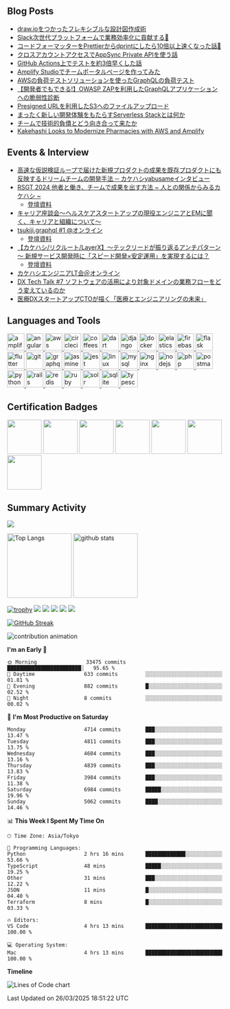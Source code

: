 ## Blog Posts

- [draw.ioをつかったフレキシブルな設計図作成術](https://kakehashi-dev.hatenablog.com/entry/2024/09/17/110000)
- [Slack次世代プラットフォームで業務効率化に貢献する💪](https://kakehashi-dev.hatenablog.com/entry/2023/12/14/091000)
- [コードフォーマッターをPrettierからdprintにしたら10倍以上速くなった話🚀](https://kakehashi-dev.hatenablog.com/entry/2023/11/27/103000)
- [クロスアカウントアクセスでAppSync Private APIを使う話](https://kakehashi-dev.hatenablog.com/entry/2023/06/21/100000)
- [GitHub Actions上でテストを約3倍早くした話](https://kakehashi-dev.hatenablog.com/entry/2023/03/14/103000)
- [Amplify Studioでチームポータルページを作ってみた](https://kakehashi-dev.hatenablog.com/entry/2022/10/18/100000)
- [AWSの負荷テストソリューションを使ったGraphQLの負荷テスト](https://kakehashi-dev.hatenablog.com/entry/2022/08/31/100000)
- [【開発者でもできる!】OWASP ZAPを利用したGraphQLアプリケーションへの脆弱性診断](https://kakehashi-dev.hatenablog.com/entry/2022/08/17/100000)
- [Presigned URLを利用したS3へのファイルアップロード](https://kakehashi-dev.hatenablog.com/entry/2022/03/15/101500)
- [まったく新しい開発体験をもたらすServerless Stackとは何か](https://kakehashi-dev.hatenablog.com/entry/2022/01/13/080000)
- [チームで技術的負債とどう向き合って来たか](https://kakehashi-dev.hatenablog.com/entry/2021/08/31/080000)
- [Kakehashi Looks to Modernize Pharmacies with AWS and Amplify](https://aws.amazon.com/jp/blogs/startups/kakehashi-looks-to-modernize-pharmacies-with-aws-and-amplify/)

## Events & Interview

- [高速な仮説検証ループで届けた新規プロダクトの成果を既存プロダクトにも反映するドリームチームの開発手法 ─ カケハシyabusameインタビュー](https://agilejourney.uzabase.com/entry/2024/09/30/103000)
- [RSGT 2024 他者と働き、チームで成果を出す方法 ~ 人との関係からみるカケハシ ~](https://confengine.com/conferences/regional-scrum-gathering-tokyo-2024/schedule/rich#session-31548-info)
    - [登壇資料](https://speakerdeck.com/kakehashi/kakehashi-of-the-relationship-between-members)
- [キャリア座談会～ヘルスケアスタートアップの現役エンジニアとEMに聞く、キャリアと組織について～](https://kakehashi.connpass.com/event/297921/)
- [tsukiji.graphql #1 @オンライン](https://tsukiji-graphql.connpass.com/event/281413/)
  - [登壇資料](https://speakerdeck.com/kakehashi/tsukiji-dot-graphql-number-1-pocket-musubidenoappsyncnoshi-isuo)
- [【カケハシ/リクルート/LayerX】～テックリードが振り返るアンチパターン～ 新規サービス開発時に「スピード開発×安定運用」を実現するには？](https://techplay.jp/event/888763)
  - [登壇資料](https://speakerdeck.com/kakehashi/deng-tan-oyao-shou-zhang-apurikai-fa-niokeru-supidokai-fa-x-an-ding-yun-yong-noqu-rizu-mi)
- [カケハシエンジニアLT会＠オンライン](https://kakehashi.connpass.com/event/243681/)
- [DX Tech Talk #7 ソフトウェアの活用により対象ドメインの業務フローをどう変えているのか](https://layerx.connpass.com/event/213809/)
- [医療DXスタートアップCTOが描く「医療とエンジニアリングの未来」](https://yojo.connpass.com/event/218693/)


## Languages and Tools

<p align="left">
  <a href="https://aws.amazon.com/amplify/" target="_blank" rel="noreferrer"> <img src="https://docs.amplify.aws/assets/logo-dark.svg" alt="amplify" width="40" height="40"/> </a> <a href="https://angular.io" target="_blank" rel="noreferrer"> <img src="https://angular.io/assets/images/logos/angular/angular.svg" alt="angular" width="40" height="40"/> </a> <a href="https://aws.amazon.com" target="_blank" rel="noreferrer"> <img src="https://raw.githubusercontent.com/devicons/devicon/master/icons/amazonwebservices/amazonwebservices-original-wordmark.svg" alt="aws" width="40" height="40"/> </a> <a href="https://circleci.com" target="_blank" rel="noreferrer"> <img src="https://www.vectorlogo.zone/logos/circleci/circleci-icon.svg" alt="circleci" width="40" height="40"/> </a> <a href="https://offeescript.org" target="_blank" rel="noreferrer"> <img src="https://raw.githubusercontent.com/devicons/devicon/master/icons/coffeescript/coffeescript-original-wordmark.svg" alt="coffeescript" width="40" height="40"/> </a> <a href="https://dart.dev" target="_blank" rel="noreferrer"> <img src="https://www.vectorlogo.zone/logos/dartlang/dartlang-icon.svg" alt="dart" width="40" height="40"/> </a> <a href="https://www.djangoproject.com/" target="_blank" rel="noreferrer"> <img src="https://cdn.worldvectorlogo.com/logos/django.svg" alt="django" width="40" height="40"/> </a> <a href="https://www.docker.com/" target="_blank" rel="noreferrer"> <img src="https://raw.githubusercontent.com/devicons/devicon/master/icons/docker/docker-original-wordmark.svg" alt="docker" width="40" height="40"/> </a> <a href="https://www.elastic.co" target="_blank" rel="noreferrer"> <img src="https://www.vectorlogo.zone/logos/elastic/elastic-icon.svg" alt="elasticsearch" width="40" height="40"/> </a> <a href="https://firebase.google.com/" target="_blank" rel="noreferrer"> <img src="https://www.vectorlogo.zone/logos/firebase/firebase-icon.svg" alt="firebase" width="40" height="40"/> </a> <a href="https://flask.palletsprojects.com/" target="_blank" rel="noreferrer"> <img src="https://www.vectorlogo.zone/logos/pocoo_flask/pocoo_flask-icon.svg" alt="flask" width="40" height="40"/> </a> <a href="https://flutter.dev" target="_blank" rel="noreferrer"> <img src="https://www.vectorlogo.zone/logos/flutterio/flutterio-icon.svg" alt="flutter" width="40" height="40"/> </a> <a href="https://git-scm.com/" target="_blank" rel="noreferrer"> <img src="https://www.vectorlogo.zone/logos/git-scm/git-scm-icon.svg" alt="git" width="40" height="40"/> </a> <a href="https://graphql.org" target="_blank" rel="noreferrer"> <img src="https://www.vectorlogo.zone/logos/graphql/graphql-icon.svg" alt="graphql" width="40" height="40"/> </a> <a href="https://jasmine.github.io/" target="_blank" rel="noreferrer"> <img src="https://www.vectorlogo.zone/logos/jasmine/jasmine-icon.svg" alt="jasmine" width="40" height="40"/> </a> <a href="https://jestjs.io" target="_blank" rel="noreferrer"> <img src="https://www.vectorlogo.zone/logos/jestjsio/jestjsio-icon.svg" alt="jest" width="40" height="40"/> </a> <a href="https://www.linux.org/" target="_blank" rel="noreferrer"> <img src="https://raw.githubusercontent.com/devicons/devicon/master/icons/linux/linux-original.svg" alt="linux" width="40" height="40"/> </a> <a href="https://www.mysql.com/" target="_blank" rel="noreferrer"> <img src="https://raw.githubusercontent.com/devicons/devicon/master/icons/mysql/mysql-original-wordmark.svg" alt="mysql" width="40" height="40"/> </a> <a href="https://www.nginx.com" target="_blank" rel="noreferrer"> <img src="https://raw.githubusercontent.com/devicons/devicon/master/icons/nginx/nginx-original.svg" alt="nginx" width="40" height="40"/> </a> <a href="https://nodejs.org" target="_blank" rel="noreferrer"> <img src="https://raw.githubusercontent.com/devicons/devicon/master/icons/nodejs/nodejs-original-wordmark.svg" alt="nodejs" width="40" height="40"/> </a> <a href="https://www.php.net" target="_blank" rel="noreferrer"> <img src="https://raw.githubusercontent.com/devicons/devicon/master/icons/php/php-original.svg" alt="php" width="40" height="40"/> </a> <a href="https://postman.com" target="_blank" rel="noreferrer"> <img src="https://www.vectorlogo.zone/logos/getpostman/getpostman-icon.svg" alt="postman" width="40" height="40"/> </a> <a href="https://www.python.org" target="_blank" rel="noreferrer"> <img src="https://raw.githubusercontent.com/devicons/devicon/master/icons/python/python-original.svg" alt="python" width="40" height="40"/> </a> <a href="https://rubyonrails.org" target="_blank" rel="noreferrer"> <img src="https://raw.githubusercontent.com/devicons/devicon/master/icons/rails/rails-original-wordmark.svg" alt="rails" width="40" height="40"/> </a> <a href="https://redis.io" target="_blank" rel="noreferrer"> <img src="https://raw.githubusercontent.com/devicons/devicon/master/icons/redis/redis-original-wordmark.svg" alt="redis" width="40" height="40"/> </a> <a href="https://www.ruby-lang.org/en/" target="_blank" rel="noreferrer"> <img src="https://raw.githubusercontent.com/devicons/devicon/master/icons/ruby/ruby-original.svg" alt="ruby" width="40" height="40"/> </a> <a href="https://lucene.apache.org/solr/" target="_blank" rel="noreferrer"> <img src="https://www.vectorlogo.zone/logos/apache_solr/apache_solr-icon.svg" alt="solr" width="40" height="40"/> </a> <a href="https://www.sqlite.org/" target="_blank" rel="noreferrer"> <img src="https://www.vectorlogo.zone/logos/sqlite/sqlite-icon.svg" alt="sqlite" width="40" height="40"/> </a> <a href="https://www.typescriptlang.org/" target="_blank" rel="noreferrer"> <img src="https://raw.githubusercontent.com/devicons/devicon/master/icons/typescript/typescript-original.svg" alt="typescript" width="40" height="40"/> </a>
</p>


## Certification Badges

<p align="left">
  <img src="images/ruby_gold.svg" height="80px">
  <img src="images/ruby_silver.svg" height="80px">
  <img src="images/deep_learning_general.svg" height="80px">
  <img src="images/aws-certified-developer-associate.png" height="80px">
  <img src="images/aws-certified-solutions-architect-associate.png" height="80px">
  <img src="images/mabl-foundations.png" height="80px">
  <img src="images/mabl-advanced.png" height="80px">
</p>


## Summary Activity

![](./profile-3d-contrib/profile-night-rainbow.svg)


<p align="left">
  <img alt="Top Langs" height="150px" src="https://github-readme-stats.vercel.app/api/top-langs/?username=tabio&layout=compact&show_icons=true&theme=onedark" />
  <img alt="github stats" height="150px" src="https://github-readme-stats.vercel.app/api?username=tabio&theme=onedark&show_icons=ture" />
</p>

[![trophy](https://github-profile-trophy.vercel.app/?username=tabio&theme=onedark&column=7)](https://github.com/ryo-ma/github-profile-trophy)
[![](https://raw.githubusercontent.com/tabio/tabio/main/profile-summary-card-output/dracula/0-profile-details.svg)](https://github.com/vn7n24fzkq/github-profile-summary-cards)
[![](https://raw.githubusercontent.com/tabio/tabio/main/profile-summary-card-output/dracula/1-repos-per-language.svg)](https://github.com/vn7n24fzkq/github-profile-summary-cards) [![](https://raw.githubusercontent.com/tabio/tabio/main/profile-summary-card-output/dracula/2-most-commit-language.svg)](https://github.com/vn7n24fzkq/github-profile-summary-cards)
[![](https://raw.githubusercontent.com/tabio/tabio/main/profile-summary-card-output/dracula/3-stats.svg)](https://github.com/vn7n24fzkq/github-profile-summary-cards) [![](https://raw.githubusercontent.com/tabio/tabio/main/profile-summary-card-output/dracula/4-productive-time.svg)](https://github.com/vn7n24fzkq/github-profile-summary-cards)

[![GitHub Streak](http://github-readme-streak-stats.herokuapp.com?user=tabio&theme=darcula&hide_border=true&locale=ja)](https://git.io/streak-stats)

![contribution animation](images/github-snake-dark.svg "contribution animation")

<!--START_SECTION:waka-->
**I'm an Early 🐤** 

```text
🌞 Morning                33475 commits       ████████████████████████░   95.65 % 
🌆 Daytime                633 commits         ░░░░░░░░░░░░░░░░░░░░░░░░░   01.81 % 
🌃 Evening                882 commits         █░░░░░░░░░░░░░░░░░░░░░░░░   02.52 % 
🌙 Night                  8 commits           ░░░░░░░░░░░░░░░░░░░░░░░░░   00.02 % 
```
📅 **I'm Most Productive on Saturday** 

```text
Monday                   4714 commits        ███░░░░░░░░░░░░░░░░░░░░░░   13.47 % 
Tuesday                  4811 commits        ███░░░░░░░░░░░░░░░░░░░░░░   13.75 % 
Wednesday                4604 commits        ███░░░░░░░░░░░░░░░░░░░░░░   13.16 % 
Thursday                 4839 commits        ███░░░░░░░░░░░░░░░░░░░░░░   13.83 % 
Friday                   3984 commits        ███░░░░░░░░░░░░░░░░░░░░░░   11.38 % 
Saturday                 6984 commits        █████░░░░░░░░░░░░░░░░░░░░   19.96 % 
Sunday                   5062 commits        ████░░░░░░░░░░░░░░░░░░░░░   14.46 % 
```


📊 **This Week I Spent My Time On** 

```text
🕑︎ Time Zone: Asia/Tokyo

💬 Programming Languages: 
Python                   2 hrs 16 mins       █████████████░░░░░░░░░░░░   53.66 % 
TypeScript               48 mins             █████░░░░░░░░░░░░░░░░░░░░   19.25 % 
Other                    31 mins             ███░░░░░░░░░░░░░░░░░░░░░░   12.22 % 
JSON                     11 mins             █░░░░░░░░░░░░░░░░░░░░░░░░   04.40 % 
Terraform                8 mins              █░░░░░░░░░░░░░░░░░░░░░░░░   03.33 % 

🔥 Editors: 
VS Code                  4 hrs 13 mins       █████████████████████████   100.00 % 

💻 Operating System: 
Mac                      4 hrs 13 mins       █████████████████████████   100.00 % 
```

**Timeline**

![Lines of Code chart](https://raw.githubusercontent.com/tabio/tabio/main/assets/bar_graph.png)


 Last Updated on 26/03/2025 18:51:22 UTC
<!--END_SECTION:waka-->

